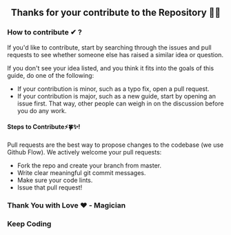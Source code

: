 <h2 align="center">Thanks for your contribute to the Repository 🎉💡</h2>

### How to contribute ✔ ?

If you'd like to contribute, start by searching through the issues and pull requests to see whether someone else has raised a similar idea or question.

If you don't see your idea listed, and you think it fits into the goals of this guide, do one of the following:
- If your contribution is minor, such as a typo fix, open a pull request.
- If your contribution is major, such as a new guide, start by opening an issue first. That way, other people can weigh in on the discussion before you do any work.

#### Steps to Contribute⚡🍀✨!

Pull requests are the best way to propose changes to the codebase (we use Github Flow). We actively welcome your pull requests:
- Fork the repo and create your branch from master.
- Write clear meaningful git commit messages.
- Make sure your code lints.
- Issue that pull request!

### Thank You with Love ❤️ - Magician ###
### Keep Coding ###
